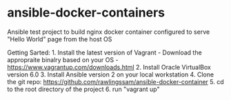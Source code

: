 # ansible-docker-containers
Ansible test project to build nginx docker container configured to serve "Hello World" page from the host OS

Getting Sarted:
	1. Install the latest version of Vagrant - Download the appropraite binalry based on your OS - https://www.vagrantup.com/downloads.html
	2. Install Oracle VirtualBox version 6.0
	3. Install Ansible version 2 on your local workstation
	4. Clone the git repo: https://github.com/rawlingssam/ansible-docker-container
	5. cd to the root directory of the project
	6. run "vagrant up"
